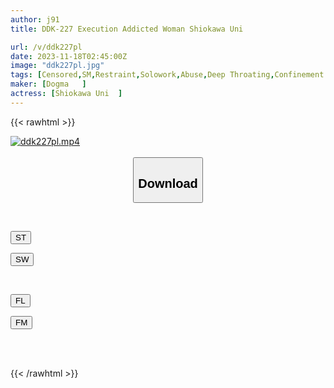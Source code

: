 ```yaml
---
author: j91
title: DDK-227 Execution Addicted Woman Shiokawa Uni

url: /v/ddk227pl
date: 2023-11-18T02:45:00Z
image: "ddk227pl.jpg"
tags: [Censored,SM,Restraint,Solowork,Abuse,Deep Throating,Confinement	 ]
maker: [Dogma   ]
actress: [Shiokawa Uni  ]
---
```



{{< rawhtml >}}

<div class="video" data-videoid="9kPxJeQAQ6Faep1">
    <a href="javascript:;">
        <img src="/v/ddk227pl/ddk227pl.jpg" width="WIDTH" height="HEIGHT" alt="ddk227pl.mp4" loading="lazy">
    </a>
</div>

<script type="text/javascript" src="https://j91.asia/asset/on-demand-st.js"></script>

<br>
  <link rel="stylesheet" href="https://j91.asia/asset/bs5.css">
  
  <center>
  <button class="btn btn-primary" type="button" data-bs-toggle="collapse" data-bs-target=".multi-collapse" aria-expanded="false" aria-controls="multiCollapseExample1 multiCollapseExample2"><h2>Download</h2></button></center>
</p>
<div class="row">
  <div class="col">
    <div class="collapse multi-collapse" id="multiCollapseExample1">
      <div class="card card-body">
	      	      <br>
<div class="buttons">  
<p><a href="https://streamtape.to/v/9kPxJeQAQ6Faep1" target="_blank"><button class="btn-hover color-3"><i class="fa fa-download"></i> ST</button></a></p>
<p><a href="https://sfastwish.com/fs1d23vp5d47" target="_blank"><button class="btn-hover color-2"><i class="fa fa-download"></i> SW</button></a></p></div>
    </div>
  </div>
</div>
  <div class="col">
    <div class="collapse multi-collapse" id="multiCollapseExample2">
      <div class="card card-body">
	      <br>
<div class="buttons">
<p><a href="https://filelions.online/f/4sr3w35lwf8n" target="_blank"><button class="btn-hover color-9"><i class="fa fa-download"></i> FL</button></a></p>
<p><a href="javascript:;" target="_blank"><button class="btn-hover color-8"><i class="fa fa-download"></i> FM</button></a></p></div>
<br><br>
      </div>
    </div>
  </div>
</div>

{{< /rawhtml >}}
